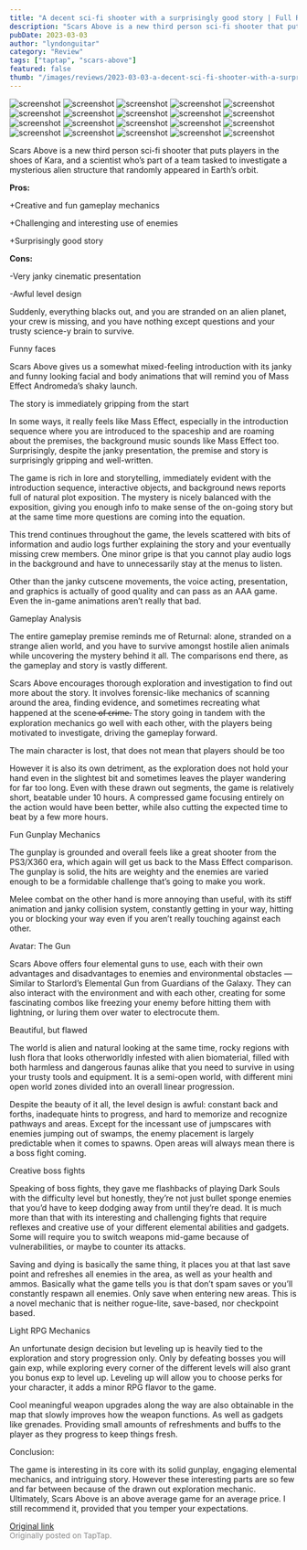 ```yaml
---
title: "A decent sci-fi shooter with a surprisingly good story | Full Review - Scars Above"
description: "Scars Above is a new third person sci-fi shooter that puts players in the shoes of Kara, and a scientist who’s part of a team tasked to investigate a mysterious alien structure that randomly appeared in Earth’s orbit."
pubDate: 2023-03-03
author: "lyndonguitar"
category: "Review"
tags: ["taptap", "scars-above"]
featured: false
thumb: "/images/reviews/2023-03-03-a-decent-sci-fi-shooter-with-a-surprisingly-good-story--full-review---scars-above-0.avif"
---
```


<div class="gallery">
  <img src="/images/reviews/2023-03-03-a-decent-sci-fi-shooter-with-a-surprisingly-good-story--full-review---scars-above-0.avif" alt="screenshot" />
  <img src="/images/reviews/2023-03-03-a-decent-sci-fi-shooter-with-a-surprisingly-good-story--full-review---scars-above-1.avif" alt="screenshot" />
  <img src="/images/reviews/2023-03-03-a-decent-sci-fi-shooter-with-a-surprisingly-good-story--full-review---scars-above-2.avif" alt="screenshot" />
  <img src="/images/reviews/2023-03-03-a-decent-sci-fi-shooter-with-a-surprisingly-good-story--full-review---scars-above-3.avif" alt="screenshot" />
  <img src="/images/reviews/2023-03-03-a-decent-sci-fi-shooter-with-a-surprisingly-good-story--full-review---scars-above-4.avif" alt="screenshot" />
  <img src="/images/reviews/2023-03-03-a-decent-sci-fi-shooter-with-a-surprisingly-good-story--full-review---scars-above-5.avif" alt="screenshot" />
  <img src="/images/reviews/2023-03-03-a-decent-sci-fi-shooter-with-a-surprisingly-good-story--full-review---scars-above-6.avif" alt="screenshot" />
  <img src="/images/reviews/2023-03-03-a-decent-sci-fi-shooter-with-a-surprisingly-good-story--full-review---scars-above-7.avif" alt="screenshot" />
  <img src="/images/reviews/2023-03-03-a-decent-sci-fi-shooter-with-a-surprisingly-good-story--full-review---scars-above-8.avif" alt="screenshot" />
  <img src="/images/reviews/2023-03-03-a-decent-sci-fi-shooter-with-a-surprisingly-good-story--full-review---scars-above-9.avif" alt="screenshot" />
  <img src="/images/reviews/2023-03-03-a-decent-sci-fi-shooter-with-a-surprisingly-good-story--full-review---scars-above-10.avif" alt="screenshot" />
  <img src="/images/reviews/2023-03-03-a-decent-sci-fi-shooter-with-a-surprisingly-good-story--full-review---scars-above-11.avif" alt="screenshot" />
  <img src="/images/reviews/2023-03-03-a-decent-sci-fi-shooter-with-a-surprisingly-good-story--full-review---scars-above-12.avif" alt="screenshot" />
  <img src="/images/reviews/2023-03-03-a-decent-sci-fi-shooter-with-a-surprisingly-good-story--full-review---scars-above-13.avif" alt="screenshot" />
  <img src="/images/reviews/2023-03-03-a-decent-sci-fi-shooter-with-a-surprisingly-good-story--full-review---scars-above-14.avif" alt="screenshot" />
  <img src="/images/reviews/2023-03-03-a-decent-sci-fi-shooter-with-a-surprisingly-good-story--full-review---scars-above-15.avif" alt="screenshot" />
  <img src="/images/reviews/2023-03-03-a-decent-sci-fi-shooter-with-a-surprisingly-good-story--full-review---scars-above-16.avif" alt="screenshot" />
  <img src="/images/reviews/2023-03-03-a-decent-sci-fi-shooter-with-a-surprisingly-good-story--full-review---scars-above-17.avif" alt="screenshot" />
  <img src="/images/reviews/2023-03-03-a-decent-sci-fi-shooter-with-a-surprisingly-good-story--full-review---scars-above-18.avif" alt="screenshot" />
  <img src="/images/reviews/2023-03-03-a-decent-sci-fi-shooter-with-a-surprisingly-good-story--full-review---scars-above-19.avif" alt="screenshot" />
</div>

Scars Above is a new third person sci-fi shooter that puts players in the shoes of Kara, and a scientist who’s part of a team tasked to investigate a mysterious alien structure that randomly appeared in Earth’s orbit.


**Pros:**


+Creative and fun gameplay mechanics

+Challenging and interesting use of enemies

+Surprisingly good story


**Cons:**


-Very janky cinematic presentation

-Awful level design

Suddenly, everything blacks out, and you are stranded on an alien planet, your crew is missing, and you have nothing except questions and your trusty science-y brain to survive.

Funny faces

Scars Above gives us a somewhat mixed-feeling introduction with its janky and funny looking facial and body animations that will remind you of Mass Effect Andromeda’s shaky launch.

The story is immediately gripping from the start

In some ways, it really feels like Mass Effect, especially in the introduction sequence where you are introduced to the spaceship and are roaming about the premises, the background music sounds like Mass Effect too. Surprisingly, despite the janky presentation, the premise and story is surprisingly gripping and well-written.

The game is rich in lore and storytelling, immediately evident with the introduction sequence, interactive objects, and background news reports full of natural plot exposition. The mystery is nicely balanced with the exposition, giving you enough info to make sense of the on-going story but at the same time more questions are coming into the equation.

This trend continues throughout the game, the levels scattered with bits of information and audio logs further explaining the story and your eventually missing crew members. One minor gripe is that you cannot play audio logs in the background and have to unnecessarily stay at the menus to listen.

Other than the janky cutscene movements, the voice acting, presentation, and graphics is actually of good quality and can pass as an AAA game. Even the in-game animations aren’t really that bad.

Gameplay Analysis

The entire gameplay premise reminds me of Returnal: alone, stranded on a strange alien world, and you have to survive amongst hostile alien animals while uncovering the mystery behind it all. The comparisons end there, as the gameplay and story is vastly different.

Scars Above encourages thorough exploration and investigation to find out more about the story. It involves forensic-like mechanics of scanning around the area, finding evidence, and sometimes recreating what happened at the scene  ̶o̶f̶ ̶c̶r̶i̶m̶e̶.  The story going in tandem with the exploration mechanics go well with each other, with the players being motivated to investigate, driving the gameplay forward.

The main character is lost, that does not mean that players should be too

However it is also its own detriment, as the exploration does not hold your hand even in the slightest bit and sometimes leaves the player wandering for far too long. Even with these drawn out segments, the game is relatively short, beatable under 10 hours. A compressed game focusing entirely on the action would have been better, while also cutting the expected time to beat by a few more hours.

Fun Gunplay Mechanics

The gunplay is grounded and overall feels like a great shooter from the PS3/X360 era, which again will get us back to the Mass Effect comparison. The gunplay is solid, the hits are weighty and the enemies are varied enough to be a formidable challenge that’s going to make you work.

Melee combat on the other hand is more annoying than useful, with its stiff animation and janky collision system, constantly getting in your way, hitting you or blocking your way even if you aren’t really touching against each other.

Avatar: The Gun

Scars Above offers four elemental guns to use, each with their own advantages and disadvantages to enemies and environmental obstacles — Similar to Starlord’s Elemental Gun from Guardians of the Galaxy. They can also interact with the environment and with each other, creating for some fascinating combos like freezing your enemy before hitting them with lightning, or luring them over water to electrocute them.

Beautiful, but flawed

The world is alien and natural looking at the same time, rocky regions with lush flora that looks otherworldly infested with alien biomaterial, filled with both harmless and dangerous faunas alike that you need to survive in using your trusty tools and equipment. It is a semi-open world, with different mini open world zones divided into an overall linear progression.

Despite the beauty of it all, the level design is awful: constant back and forths, inadequate hints to progress, and hard to memorize and recognize pathways and areas. Except for the incessant use of jumpscares with enemies jumping out of swamps, the enemy placement is largely predictable when it comes to spawns. Open areas will always mean there is a boss fight coming.

Creative boss fights

Speaking of boss fights, they gave me flashbacks of playing Dark Souls with the difficulty level but honestly, they’re not just bullet sponge enemies that you’d have to keep dodging away from until they’re dead. It is much more than that with its interesting and challenging fights that require reflexes and creative use of your different elemental abilities and gadgets. Some will require you to switch weapons mid-game because of vulnerabilities, or maybe to counter its attacks.

Saving and dying is basically the same thing, it places you at that last save point and refreshes all enemies in the area, as well as your health and ammos. Basically what the game tells you is that don’t spam saves or you’ll constantly respawn all enemies. Only save when entering new areas. This is a novel mechanic that is neither rogue-lite, save-based, nor checkpoint based.

Light RPG Mechanics

An unfortunate design decision but leveling up is heavily tied to the exploration and story progression only. Only by defeating bosses you will gain exp, while exploring every corner of the different levels will also grant you bonus exp to level up. Leveling up will allow you to choose perks for your character, it adds a minor RPG flavor to the game.

Cool meaningful weapon upgrades along the way are also obtainable in the map that slowly improves how the weapon functions. As well as gadgets like grenades. Providing small amounts of refreshments and buffs to the player as they progress to keep things fresh.

Conclusion:

The game is interesting in its core with its solid gunplay, engaging elemental mechanics, and intriguing story. However these interesting parts are so few and far between because of the drawn out exploration mechanic. Ultimately, Scars Above is an above average game for an average price. I still recommend it, provided that you temper your expectations.

[Original link](https://www.taptap.io/post/4695111)<br><span style="font-size: 0.95em; color: #888;">Originally posted on TapTap.</span>
